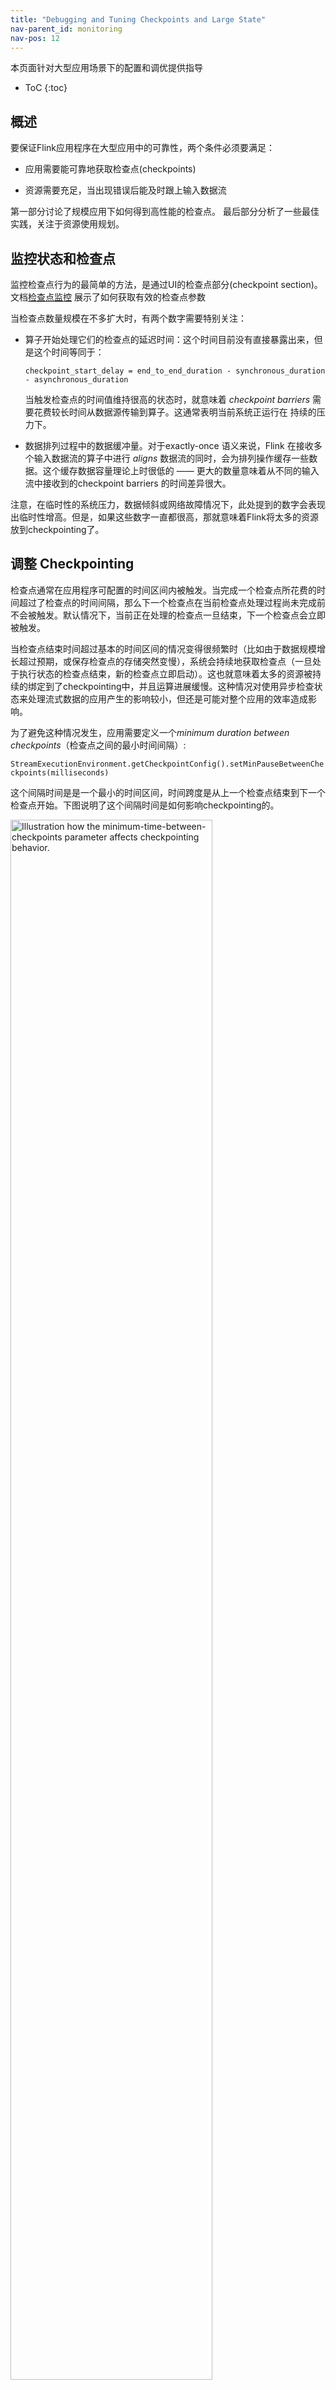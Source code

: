 ```yaml
---
title: "Debugging and Tuning Checkpoints and Large State"
nav-parent_id: monitoring
nav-pos: 12
---
```

<!--
Licensed to the Apache Software Foundation (ASF) under one
or more contributor license agreements.  See the NOTICE file
distributed with this work for additional information
regarding copyright ownership.  The ASF licenses this file
to you under the Apache License, Version 2.0 (the
"License"); you may not use this file except in compliance
with the License.  You may obtain a copy of the License at

  http://www.apache.org/licenses/LICENSE-2.0

Unless required by applicable law or agreed to in writing,
software distributed under the License is distributed on an
"AS IS" BASIS, WITHOUT WARRANTIES OR CONDITIONS OF ANY
KIND, either express or implied.  See the License for the
specific language governing permissions and limitations
under the License.
-->

本页面针对大型应用场景下的配置和调优提供指导
* ToC
{:toc}

## 概述


要保证Flink应用程序在大型应用中的可靠性，两个条件必须要满足：

  - 应用需要能可靠地获取检查点(checkpoints)

  - 资源需要充足，当出现错误后能及时跟上输入数据流

第一部分讨论了规模应用下如何得到高性能的检查点。
最后部分分析了一些最佳实践，关注于资源使用规划。


## 监控状态和检查点

监控检查点行为的最简单的方法，是通过UI的检查点部分(checkpoint section)。文档[检查点监控](checkpoint_monitoring.html)
展示了如何获取有效的检查点参数

当检查点数量规模在不多扩大时，有两个数字需要特别关注：

  - 算子开始处理它们的检查点的延迟时间：这个时间目前没有直接暴露出来，但是这个时间等同于：
    
    `checkpoint_start_delay = end_to_end_duration - synchronous_duration - asynchronous_duration`

    当触发检查点的时间值维持很高的状态时，就意味着 *checkpoint barriers* 需要花费较长时间从数据源传输到算子。这通常表明当前系统正运行在
    持续的压力下。

  - 数据排列过程中的数据缓冲量。对于exactly-once 语义来说，Flink 在接收多个输入数据流的算子中进行 *aligns* 数据流的同时，会为排列操作缓存一些数据。这个缓存数据容量理论上时很低的 —— 更大的数量意味着从不同的输入流中接收到的checkpoint barriers 
  的时间差异很大。

注意，在临时性的系统压力，数据倾斜或网络故障情况下，此处提到的数字会表现出临时性增高。但是，如果这些数字一直都很高，那就意味着Flink将太多的资源放到checkpointing了。

## 调整 Checkpointing

检查点通常在应用程序可配置的时间区间内被触发。当完成一个检查点所花费的时间超过了检查点的时间间隔，那么下一个检查点在当前检查点处理过程尚未完成前不会被触发。默认情况下，当前正在处理的检查点一旦结束，下一个检查点会立即被触发。

当检查点结束时间超过基本的时间区间的情况变得很频繁时（比如由于数据规模增长超过预期，或保存检查点的存储突然变慢），系统会持续地获取检查点（一旦处于执行状态的检查点结束，新的检查点立即启动）。这也就意味着太多的资源被持续的绑定到了checkpointing中，并且运算进展缓慢。这种情况对使用异步检查状态来处理流式数据的应用产生的影响较小，但还是可能对整个应用的效率造成影响。

为了避免这种情况发生，应用需要定义一个*minimum duration between checkpoints*（检查点之间的最小时间间隔）:

`StreamExecutionEnvironment.getCheckpointConfig().setMinPauseBetweenCheckpoints(milliseconds)`

这个间隔时间是是一个最小的时间区间，时间跨度是从上一个检查点结束到下一个检查点开始。下图说明了这个间隔时间是如何影响checkpointing的。

<img src="../fig/checkpoint_tuning.svg" class="center" width="80%" alt="Illustration how the minimum-time-between-checkpoints parameter affects checkpointing behavior."/>

*注意:* 应用可进行配置（通过`CheckpointConfig`）以允许多个检查点同时被处理。对于使用Flink的大型应用，通常会绑定太多的资源到
checkpointing中。当一个保存点被手动触发，它将跟正在处理过程中的检查点同时处理。

## 调整 网络缓存（Network Buffers）

在大型应用中，网络缓存的数量能很容易地影响checkpointing。Flink社区正致力于在下一个Flink版本中努力消除这个参数。

网络缓存的数量定义了一个TaskManager运行过程中，在被背压压垮前，能容纳多少in-flight数据量。
一个非常高的网络缓存意味着当检查点启动时，有大量数据存储于流式网络通道中。由于checkpoint barriers会带着这些数据传输(参见 [description of how checkpointing works](../internals/stream_checkpointing.html))，大量的in-flight数据意味着barriers必须等待这些数据在到达目标算子前先被传输/处理完毕。

拥有大量的in-flight数据在整体上并不能提高数据处理速度。它仅意味着从数据源（日志，文件，消息队列）获取数据会更快，并且在Flink中被缓存的更久。拥有较少的网络缓存意味着
在数据被真正处理前，我们更直接地从数据源获取数据，这通常也是我们希望的。
因此，网络缓存数量不应该被设置为任意大，而应该设置成所需缓存数最小值的低倍数（比如2倍）。


## 尽可能的将状态检查设置为异步操作

当状态是*asynchronously*（异步）快照的，检查点的计算效率会比*synchronously*（同步）快照的更高。特别是在包含了多个join操作、Co-functions或window操作的复杂流应用中，会产生很大的影响。

为了获取异步快照的状态，应用需要做两件事情：

  1. 使用[managed by Flink](../dev/stream/state.html)的状态:托管的状态意味着Flink提供状态存储时的数据结构。当前，*keyed state*（包含键值的状态）是这样的，这类状态是对相关接口的抽象，比如`ValueState`, `ListState`, `ReducingState`, ...

  2. 使用支持异步快照的状态后端。在Flink 1.2版本，只有RocksDB状态后端使用了完全的异步快照。

上述两点表明，（在Flink 1.2版本中）大数据量的状态通常应该以基于键值的状态存储，而不是运算状态。
这将随着对 *managed operator state* （运算状态托管）的引入计划而改变。

## 调整 RocksDB

很多大规模Flink流处理应用的状态存储器，都使用了*RocksDB State Backend*。这个后端的运行效果已经超过了主内存，并且能可靠存储大规模的[keyed state](../dev/stream/state.html)。

但糟糕的是，RocksDB的运行效果会随配置不同而变化，而且几乎没有文档说明如何合适的调整RockDB的配置。比如，默认的配置是针对固态硬盘而设置的，在旋转磁盘上的运行效果不佳。

**Passing Options to RocksDB**

{% highlight java %}
RocksDBStateBackend.setOptions(new MyOptions());

public class MyOptions implements OptionsFactory {

    @Override
    public DBOptions createDBOptions() {
        return new DBOptions()
            .setIncreaseParallelism(4)
            .setUseFsync(false)
            .setDisableDataSync(true);
    }

    @Override
    public ColumnFamilyOptions createColumnOptions() {

        return new ColumnFamilyOptions()
            .setTableFormatConfig(
                new BlockBasedTableConfig()
                    .setBlockCacheSize(256 * 1024 * 1024)  // 256 MB
                    .setBlockSize(128 * 1024));            // 128 KB
    }
}
{% endhighlight %}

**预定义的 配置项**

Flink为RocksDB的不同设置提供了一些预定义的配置项集合，这些配置项集合的配置方式如：
`RocksDBStateBacked.setPredefinedOptions(PredefinedOptions.SPINNING_DISK_OPTIMIZED_HIGH_MEM)`.

我们希望逐渐积累更多的这类配置。当你发现一组配置项很好用，并且针对某些工作场景具有代表性，那么我们希望你能贡献这些预定义的配置项。

**重要说明** RocksDB是一个本地的库，它分配的内存不是来自于JVM，而是直接来自于进程的本地内存。任何你分配给RocksDB 的内存都需要被算到进程的本地内存里，通常是通过减少相同数量的TaskManagers的JVM堆内存来实现。不要去分配比配置里面更多的内存，这会导致YARN/Mesos/等终止JVM 进程。


## 性能规划

这部分探讨了如何决定每个Flink job该使用多少资源，以保证稳定运行。
性能规划的首要基本规则如下：

  - 普通的运算需要拥有足够的容量，以避免运算长期运行在*back pressure* 下。
    参考[back pressure monitoring](back_pressure.html)，了解更多关于如何检测应用是否工作在back pressure下。

  - 在无故障期间，在应用无压力运行时所需的最大资源的基础上，准备一些额外的资源。
    这些资源在应用恢复期间及时处理掉堆积的输入数据时很有必要。
    至于需要准备多少资源，取决于恢复计算通常花费多少时间（这个时间一般取决于有多少状态数据需要加载到新的TaskManager里），以及方案要求的故障恢复时间。

    *重要说明*: 基线应该在checkpointing 处于启动状态时发布，因为checkpointing 会绑定一定数量的资源（比如网络带宽）。

  - 暂时出现的运行压力通常是不会有问题的，这是负载高峰期、catch-up阶段，或外部系统（即在一个sink里进行写入的系统）表现出临时性降速时的一个重要部分。

  - 某些操作（比如大数据量的window操作）会导致其下游操作出现负载峰值：
    在出现这类window操作的情况下，当这类window被创建时，其下游操作几乎没有什么事做，而当这类窗口被放出时，下游操作会遇到一个负载峰值。
    在规划下游操作的并行方案时，需要考虑到这类窗口放出的数量，以及这类负载峰值需要以多快的速度被处理掉。

**重要说明** 为了能支持后续资源扩展，需要确保为数据流程序设置了合理的*maximum parallelism* （最大并发数参数）。最大并发数参数定义了在re-scaling应用程序时（通过一个savepoint 保存点），我们能设置多高的并发度。

Flink的内部记录系统会以max-parallelism-many *key groups* 的粒度跟踪并发状态。
Flink的设计力求在设置了很大的最大并发度参数时仍有效率，即使是以一个低并发度执行程序。



